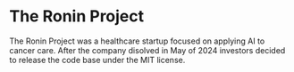 # The Ronin Project

The Ronin Project was a healthcare startup focused on applying AI to cancer care.  After the company disolved in May of 2024 investors decided to release the code base under the MIT license.
